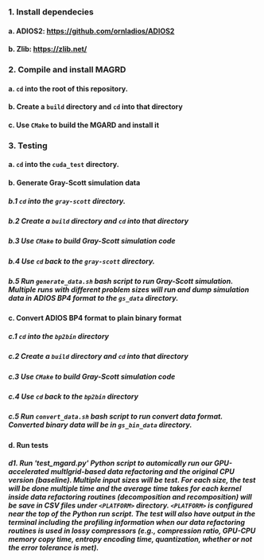 ### 1. Install dependecies
#### a. ADIOS2: https://github.com/ornladios/ADIOS2
#### b. Zlib: https://zlib.net/
### 2. Compile and install MAGRD
#### a. ```cd``` into the root of this repository.
#### b. Create a ```build``` directory and ```cd``` into that directory
#### c. Use ```CMake``` to build the MGARD and install it
### 3. Testing 
#### a. ```cd``` into the ```cuda_test```  directory.
#### b. Generate Gray-Scott simulation data
##### b.1 ```cd``` into the ```gray-scott``` directory.
##### b.2 Create a ```build``` directory and ```cd``` into that directory
##### b.3 Use ```CMake``` to build Gray-Scott simulation code
##### b.4 Use ```cd```  back to the ```gray-scott``` directory.
##### b.5 Run ```generate_data.sh``` bash script to run Gray-Scott simulation. Multiple runs with different problem sizes will run and dump simulation data in ADIOS BP4 format to the ```gs_data``` directory. 
#### c. Convert ADIOS BP4 format to plain binary format
##### c.1 ```cd``` into the ```bp2bin``` directory
##### c.2 Create a ```build``` directory and ```cd``` into that directory
##### c.3 Use ```CMake``` to build Gray-Scott simulation code
##### c.4 Use ```cd```  back to the ```bp2bin``` directory
##### c.5 Run ```convert_data.sh``` bash script to run convert data format. Converted binary data will be in ```gs_bin_data``` directory.
#### d. Run tests
##### d1. Run 'test_mgard.py' Python script to automically run our GPU-accelerated multlgrid-based data refactoring and the original CPU version (baseline). Multiple input sizes will be test. For each size, the test will be done multiple time and the average time takes for each kernel inside data refactoring routines (decomposition and recomposition) will be save in CSV files under ```<PLATFORM>``` directory. ```<PLATFORM>``` is configured near the top of the Python run script. The test will also have output in the terminal including the profiling information when our data refactoring routines is used in lossy compressors (e.g., compression ratio, GPU-CPU memory copy time, entropy encoding time, quantization, whether or not the error tolerance is met). 



